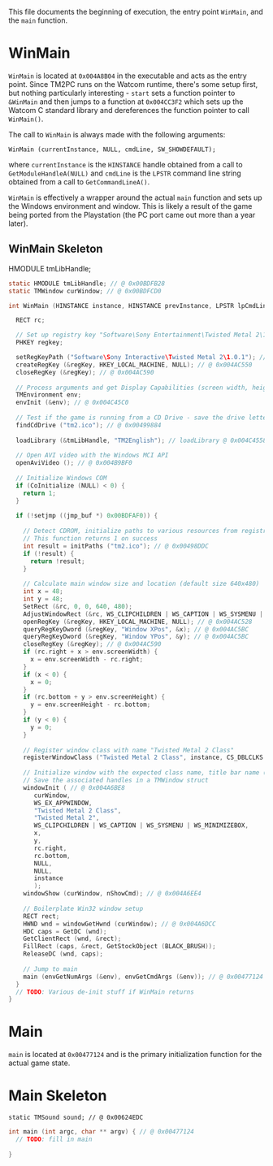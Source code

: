 This file documents the beginning of execution, the entry point `WinMain`, and the `main` function.

# WinMain

`WinMain` is located at `0x004A8B04` in the executable and acts as the entry point.
Since TM2PC runs on the Watcom runtime, there's some setup first, but nothing particularly
interesting - `start` sets a function pointer to `&WinMain` and then jumps to a function at
`0x004CC3F2` which sets up the Watcom C standard library and dereferences the function pointer to call `WinMain()`.

The call to `WinMain` is always made with the following arguments:

`WinMain (currentInstance, NULL, cmdLine, SW_SHOWDEFAULT);`

where `currentInstance` is the `HINSTANCE` handle obtained from a call to `GetModuleHandleA(NULL)`
and `cmdLine` is the `LPSTR` command line string obtained from a call to `GetCommandLineA()`.

`WinMain` is effectively a wrapper around the actual `main` function and sets up the
Windows environment and window. This is likely a result of the game being ported from
the Playstation (the PC port came out more than a year later).

## WinMain Skeleton

HMODULE tmLibHandle;

```c
static HMODULE tmLibHandle; // @ 0x00BDFB28
static TMWindow curWindow; // @ 0x00BDFCD0

int WinMain (HINSTANCE instance, HINSTANCE prevInstance, LPSTR lpCmdLine, int nShowCmd) {

  RECT rc;

  // Set up registry key "Software\Sony Entertainment\Twisted Metal 2\1.0.1"
  PHKEY regkey;

  setRegKeyPath ("Software\Sony Interactive\Twisted Metal 2\1.0.1"); // @ 0x004AC4E8
  createRegKey (&regKey, HKEY_LOCAL_MACHINE, NULL); // @ 0x004AC550
  closeRegKey (&regKey); // @ 0x004AC590
  
  // Process arguments and get Display Capabilities (screen width, height, bits per pixel)
  TMEnvironment env;
  envInit (&env); // @ 0x004C45C0
  
  // Test if the game is running from a CD Drive - save the drive letter in a global variable if so
  findCdDrive ("tm2.ico"); // @ 0x00499884
  
  loadLibrary (&tmLibHandle, "TM2English"); // loadLibrary @ 0x004C4558
  
  // Open AVI video with the Windows MCI API
  openAviVideo (); // @ 0x004B9BF0
  
  // Initialize Windows COM
  if (CoInitialize (NULL) < 0) {
    return 1;
  }
  
  if (!setjmp ((jmp_buf *) 0x00BDFAF0)) {
  
    // Detect CDROM, initialize paths to various resources from registry if possible
    // This function returns 1 on success
    int result = initPaths ("tm2.ico"); // @ 0x00498DDC
    if (!result) {
      return !result;
    }
    
    // Calculate main window size and location (default size 640x480)
    int x = 48;
    int y = 48;
    SetRect (&rc, 0, 0, 640, 480);
    AdjustWindowRect (&rc, WS_CLIPCHILDREN | WS_CAPTION | WS_SYSMENU | WS_MINIMIZEBOX, FALSE);
    openRegKey (&regKey, HKEY_LOCAL_MACHINE, NULL); // @ 0x004AC528
    queryRegKeyDword (&regKey, "Window XPos", &x); // @ 0x004AC5BC
    queryRegKeyDword (&regKey, "Window YPos", &y); // @ 0x004AC5BC
    closeRegKey (&regKey); // @ 0x004AC590
    if (rc.right + x > env.screenWidth) {
      x = env.screenWidth - rc.right;
    }
    if (x < 0) {
      x = 0;
    }
    if (rc.bottom + y > env.screenHeight) {
      y = env.screenHeight - rc.bottom;
    }
    if (y < 0) {
      y = 0;
    }
    
    // Register window class with name "Twisted Metal 2 Class"
    registerWindowClass ("Twisted Metal 2 Class", instance, CS_DBLCLKS | CS_HREDRAW | CS_VREDRAW, NULL); // @ 0x004A6B80
  
    // Initialize window with the expected class name, title bar name ("Twisted Metal 2"), position, and size
    // Save the associated handles in a TMWindow struct
    windowInit ( // @ 0x004A6BE8
       curWindow,
       WS_EX_APPWINDOW,
       "Twisted Metal 2 Class",
       "Twisted Metal 2",
       WS_CLIPCHILDREN | WS_CAPTION | WS_SYSMENU | WS_MINIMIZEBOX,
       x,
       y,
       rc.right,
       rc.bottom,
       NULL,
       NULL,
       instance
       );
    windowShow (curWindow, nShowCmd); // @ 0x004A6EE4
    
    // Boilerplate Win32 window setup
    RECT rect;
    HWND wnd = windowGetHwnd (curWindow); // @ 0x004A6DCC
    HDC caps = GetDC (wnd);
    GetClientRect (wnd, &rect);
    FillRect (caps, &rect, GetStockObject (BLACK_BRUSH));
    ReleaseDC (wnd, caps);    
  
    // Jump to main
    main (envGetNumArgs (&env), envGetCmdArgs (&env)); // @ 0x00477124
  }
  // TODO: Various de-init stuff if WinMain returns
}
```

# Main

`main` is located at `0x00477124` and is the primary initialization function for
the actual game state.

# Main Skeleton

`static TMSound sound; // @ 0x00624EDC`

```c
int main (int argc, char ** argv) { // @ 0x00477124
  // TODO: fill in main
  
}
```
